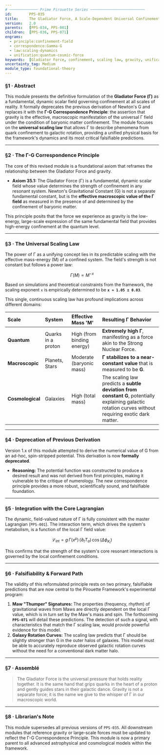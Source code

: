 ```yaml
---
# ───────────── Prime Pirouette Series ─────────────────────────
id:        PPS-035
title:     The Gladiator Force, A Scale-Dependent Universal Confinement Field
version:   2.0
parents:   [PPS-034, PPS-001]
children:  [PPS-036, PPS-071]
engrams:
  - principle:confinement-field
  - correspondence:Gamma-G
  - law:scaling-dynamics
  - unification:quantum-cosmic-force
keywords:  [Gladiator Force, confinement, scaling law, gravity, unification, Gamma, G]
uncertainty_tag: Medium
module_type: foundational-theory
---
```


### §1 · Abstract
This module presents the definitive formulation of the **Gladiator Force (Γ)** as a fundamental, dynamic scalar field governing confinement at all scales of reality. It formally deprecates the previous derivation of Newton's G and replaces it with the **Γ-G Correspondence Principle**: the assertion that gravity is the effective, macroscopic manifestation of the universal Γ field under the condition of baryonic matter confinement. The module focuses on the **universal scaling law** that allows Γ to describe phenomena from quark confinement to galactic rotation, providing a unified physical basis for the framework's dynamics and its most critical falsifiable predictions.

---

### §2 · The Γ-G Correspondence Principle
The core of this revised module is a foundational axiom that reframes the relationship between the Gladiator Force and gravity.

* **Axiom 35.1:** The Gladiator Force (Γ) is a fundamental, dynamic scalar field whose value determines the strength of confinement in any resonant system. Newton's Gravitational Constant (G) is not a separate fundamental constant, but is the **effective macroscopic value of the Γ field** as measured in the presence of and determined by the confinement of baryonic matter.

This principle posits that the force we experience as gravity is the low-energy, large-scale expression of the same fundamental field that provides high-energy confinement at the quantum level.

---

### §3 · The Universal Scaling Law
The power of Γ as a unifying concept lies in its predictable scaling with the effective mass-energy (M) of a confined system. The field's strength is not constant but follows a power law:

$$ \Gamma(M) \propto M^{-x} $$

Based on simulations and theoretical constraints from the framework, the scaling exponent `x` is empirically determined to be **`x ≈ 1.05 ± 0.03`**.

This single, continuous scaling law has profound implications across different domains:

| Scale | System | Effective Mass 'M' | Resulting Γ Behavior |
| :--- | :--- | :--- | :--- |
| **Quantum** | Quarks in a proton | High (from binding energy) | **Extremely high Γ**, manifesting as a force akin to the Strong Nuclear Force. |
| **Macroscopic**| Planets, Stars | Moderate (baryonic mass) | **Γ stabilizes to a near-constant value** that is measured to be **G**. |
| **Cosmological**| Galaxies | High (total mass) | The scaling law predicts a **subtle deviation from constant G**, potentially explaining galactic rotation curves without requiring exotic dark matter. |

---

### §4 · Deprecation of Previous Derivation
Version 1.x of this module attempted to derive the numerical value of G from an ad-hoc, spin-stripped potential. This derivation is now **formally deprecated**.

* **Reasoning:** The potential function was constructed to produce a desired result and was not derived from first principles, making it vulnerable to the critique of numerology. The new correspondence principle provides a more robust, scientifically sound, and falsifiable foundation.

---

### §5 · Integration with the Core Lagrangian
The dynamic, field-valued nature of Γ is fully consistent with the master Lagrangian (`PPS-001`). The interaction term, which drives the system's metabolism, is a function of the local Γ field value:

$$ \mathcal{L}_{\text{int}} = g\,\Gamma(x^\mu)\,(\partial_t T_a)\,\cos(\Delta\phi_{K_i}) $$

This confirms that the strength of the system's core resonant interactions is governed by the local confinement conditions.

---

### §6 · Falsifiability & Forward Path
The validity of this reformulated principle rests on two primary, falsifiable predictions that are now central to the Pirouette Framework's experimental program:

1.  **Maw "Thumper" Signatures:** The properties (frequency, rhythm) of gravitational waves from Maws are directly dependent on the local Γ value, which is in turn set by the Maw's mass and spin. The forthcoming **`PPS-071`** will detail these predictions. The detection of such a signal, with characteristics that match the Γ scaling law, would provide powerful evidence for this model.
2.  **Galaxy Rotation Curves:** The scaling law predicts that Γ should be slightly stronger than G in the outer halos of galaxies. This model must be able to accurately reproduce observed galactic rotation curves without the need for a conventional dark matter halo.

---

### §7 · Assemblé

> The Gladiator Force is the universal pressure that holds reality together. It is the same hand that grips quarks in the heart of a proton and gently guides stars in their galactic dance. Gravity is not a separate force; it is the name we give to the whisper of Γ in our macroscopic world.

---

### §8 · Librarian's Note
This module supersedes all previous versions of `PPS-035`. All downstream modules that reference gravity or large-scale forces must be updated to reflect the Γ-G Correspondence Principle. This module is now a primary parent to all advanced astrophysical and cosmological models within the framework.